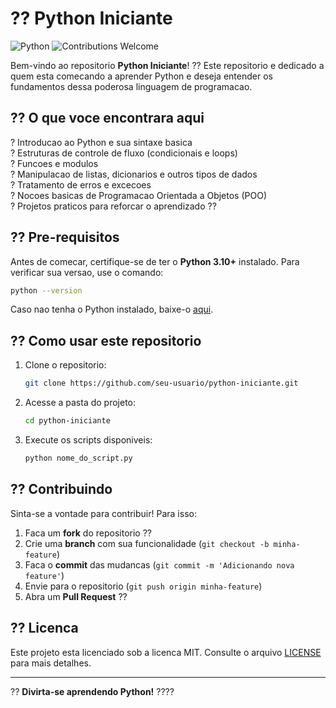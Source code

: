# ?? Python Iniciante

![Python](https://img.shields.io/badge/Python-3.10%2B-blue?style=for-the-badge&logo=python) ![Contributions Welcome](https://img.shields.io/badge/Contributions-Welcome-brightgreen?style=for-the-badge)

Bem-vindo ao repositorio **Python Iniciante**! ?? Este repositorio e dedicado a quem esta comecando a aprender Python e deseja entender os fundamentos dessa poderosa linguagem de programacao.

## ?? O que voce encontrara aqui

? Introducao ao Python e sua sintaxe basica<br>
? Estruturas de controle de fluxo (condicionais e loops)<br>
? Funcoes e modulos<br>
? Manipulacao de listas, dicionarios e outros tipos de dados<br>
? Tratamento de erros e excecoes<br>
? Nocoes basicas de Programacao Orientada a Objetos (POO)<br>
? Projetos praticos para reforcar o aprendizado ??

## ?? Pre-requisitos

Antes de comecar, certifique-se de ter o **Python 3.10+** instalado. Para verificar sua versao, use o comando:

```sh
python --version
```

Caso nao tenha o Python instalado, baixe-o [aqui](https://www.python.org/downloads/).

## ?? Como usar este repositorio

1. Clone o repositorio:

   ```sh
   git clone https://github.com/seu-usuario/python-iniciante.git
   ```

2. Acesse a pasta do projeto:

   ```sh
   cd python-iniciante
   ```

3. Execute os scripts disponiveis:

   ```sh
   python nome_do_script.py
   ```

## ?? Contribuindo

Sinta-se a vontade para contribuir! Para isso:

1. Faca um **fork** do repositorio ??
2. Crie uma **branch** com sua funcionalidade (`git checkout -b minha-feature`)
3. Faca o **commit** das mudancas (`git commit -m 'Adicionando nova feature'`)
4. Envie para o repositorio (`git push origin minha-feature`)
5. Abra um **Pull Request** ??

## ?? Licenca

Este projeto esta licenciado sob a licenca MIT. Consulte o arquivo [LICENSE](LICENSE) para mais detalhes.

---

?? **Divirta-se aprendendo Python!** ????

